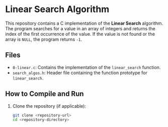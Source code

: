 # Linear Search Algorithm

This repository contains a C implementation of the **Linear Search** algorithm. The program searches for a value in an array of integers and returns the index of the first occurrence of the value. If the value is not found or the array is `NULL`, the program returns `-1`.

## Files

- `0-linear.c`: Contains the implementation of the `linear_search` function.
- `search_algos.h`: Header file containing the function prototype for `linear_search`.

## How to Compile and Run

1. Clone the repository (if applicable):
   ```bash
   git clone <repository-url>
   cd <repository-directory>
